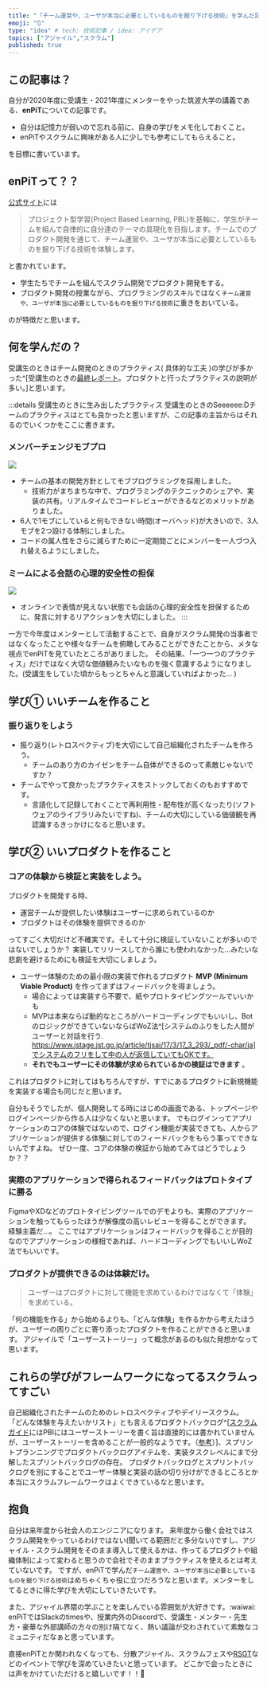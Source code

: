 ```yaml
---
title: "「チーム運営や、ユーザが本当に必要としているものを掘り下げる技術」を学んだ記録"
emoji: "🔃"
type: "idea" # tech: 技術記事 / idea: アイデア
topics: ["アジャイル","スクラム"]
published: true
---
```


## この記事は？
自分が2020年度に受講生・2021年度にメンターをやった筑波大学の講義である、**enPiT**についての記事です。
- 自分は記憶力が弱いので忘れる前に、自身の学びをメモ化しておくこと。
- enPiTやスクラムに興味がある人に少しでも参考にしてもらえること。


を目標に書いています。

## enPiTって？？

[公式サイト](https://enpit.coins.tsukuba.ac.jp/)には
> プロジェクト型学習(Project Based Learning, PBL)を基軸に、学生がチームを組んで自律的に自分達のテーマの具現化を目指します。チームでのプロダクト開発を通じて、チーム運営や、ユーザが本当に必要としているものを掘り下げる技術を体験します。

と書かれています。
- 学生たちでチームを組んでスクラム開発でプロダクト開発をする。
- プロダクト開発の授業ながら、プログラミングのスキルではなく`チーム運営や、ユーザが本当に必要としているものを掘り下げる技術`に重きをおいている。

のが特徴だと思います。

## 何を学んだの？

受講生のときはチーム開発のときのプラクティス( 具体的な工夫 )の学びが多かった^[受講生のときの[最終レポート](https://qiita.com/hotsukai/private/7bf47cc2e11ca16b3b76)。プロダクトと行ったプラクティスの説明が多い。]と思います。

:::details 受講生のときに生み出したプラクティス
受講生のときのSeeeeee:Dチームのプラクティスはとても良かったと思いますが、この記事の主旨からはそれるのでいくつかをここに書きます。

### メンバーチェンジモブプロ
![](/images/enpit2021_hotsukai/mob.png)
- チームの基本の開発方針としてモブプログラミングを採用しました。
  - 技術力がまちまちな中で、プログラミングのテクニックのシェアや、実装の共有。リアルタイムでコードレビューができるなどのメリットがありました。
- 6人で1モブにしていると何もできない時間(オーバヘッド)が大きいので、3人モブを2つ設ける体制にしました。
- コードの属人性をさらに減らすために一定期間ごとにメンバーを一人づつ入れ替えるようにしました。

### ミームによる会話の心理的安全性の担保
![](/images/enpit2021_hotsukai/meme.png)
- オンラインで表情が見えない状態でも会話の心理的安全性を担保するために、発言に対するリアクションを大切にしました。
:::

一方で今年度はメンターとして活動することで、自身がスクラム開発の当事者ではなくなったことや様々なチームを俯瞰してみることができたことから、メタな視点でenPiTを見ていたところがありました。
その結果、「一つ一つのプラクティス」だけではなく大切な価値観みたいなものを強く意識するようになりました。(受講生をしていた頃からもっとちゃんと意識していればよかった... )


## 学び① いいチームを作ること

### 振り返りをしよう
- 振り返り(レトロスペクティブ)を大切にして自己組織化されたチームを作ろう。
  - チームのあり方のカイゼンをチーム自体ができるのって素敵じゃないですか？
- チームでやって良かったプラクティスをストックしておくのもおすすめです。
  - 言語化して記録しておくことで再利用性・配布性が高くなったり(ソフトウェアのライブラリみたいですね)、チームの大切にしている価値観を再認識するきっかけになると思います。

## 学び② いいプロダクトを作ること
### コアの体験から検証と実装をしよう。
プロダクトを開発する時、
- 運営チームが提供したい体験はユーザーに求められているのか
- プロダクトはその体験を提供できるのか

ってすごく大切だけど不確実です。そして十分に検証していないことが多いのではないでしょうか？
実装してリリースしてから誰にも使われなかった...みたいな悲劇を避けるためにも検証を大切にしましょう。

- ユーザー体験のための最小限の実装で作れるプロダクト **MVP (Minimum Viable Product)** を作ってまずはフィードバックを得ましょう。 
  - 場合によっては実装すら不要で、紙やプロトタイピングツールでいいかも
  - MVPは本来ならば動的なところがハードコーディングでもいいし、BotのロジックができていないならばWoZ法^[システムのふりをした人間がユーザーと対話を行う. https://www.jstage.jst.go.jp/article/tjsai/17/3/17_3_293/_pdf/-char/ja]でシステムのフリをして中の人が返信していてもOKです。
  - **それでもユーザーにその体験が求められているかの検証はできます** 。

これはプロダクトに対してはもちろんですが、すでにあるプロダクトに新規機能を実装する場合も同じだと思います。

自分もそうでしたが、個人開発してる時にはじめの画面である、トップページやログインページから作る人は少なくないと思います。
でもログインってアプリケーションのコアの体験ではないので、ログイン機能が実装できても、人からアプリケーションが提供する体験に対してのフィードバックをもらう事ってできないんですよね。
ぜひ一度、コアの体験の検証から始めてみてはどうでしょうか？？

### 実際のアプリケーションで得られるフィードバックはプロトタイプに勝る
FigmaやXDなどのプロトタイピングツールでのデモよりも、実際のアプリケーションを触ってもらったほうが解像度の高いレビューを得ることができます。
経験主義だ…。
ここではアプリケーションはフィードバックを得ることが目的なのでアプリケーションの様相であれば、ハードコーディングでもいいしWoZ法でもいいです。

### プロダクトが提供できるのは体験だけ。
> ユーザーはプロダクトに対して機能を求めているわけではなくて「体験」を求めている。

「何の機能を作る」から始めるよりも、「どんな体験」を作るかから考えたほうが、ユーザーの困りごとに寄り添ったプロダクトを作ることができると思います。
アジャイルで「ユーザーストーリー」って概念があるのも似た発想かなって思います。

## これらの学びがフレームワークになってるスクラムってすごい
自己組織化されたチームのためのレトロスペクティブやデイリースクラム。
「どんな体験を与えたいかリスト」とも言えるプロダクトバックログ^[[スクラムガイド](https://scrumguides.org/docs/scrumguide/v2017/2017-Scrum-Guide-Japanese.pdf)にはPBIにはユーザーストーリーを書く旨は直接的には書かれていませんが、ユーザーストーリーを含めることが一般的なようです。（[参考](https://www.ryuzee.com/faq/0029/)）]、スプリントプランニングでプロダクトバックログアイテムを、実装タスクレベルにまで分解したスプリントバックログの存在。
プロダクトバックログとスプリントバックログを別にすることでユーザー体験と実装の話の切り分けができるところとか本当にスクラムフレームワークはよくできているなと思います。

## 抱負
自分は来年度から社会人のエンジニアになります。
来年度から働く会社ではスクラム開発をやっているわけではない(聞いてる範囲だと多分ない)ですし、アジャイル・スクラム開発をそのまま導入して使えるかは、作ってるプロダクトや組織体制によって変わると思うので会社でそのままプラクティスを使えるとは考えていないです。
ですが、enPiTで学んだ`チーム運営や、ユーザが本当に必要としているものを掘り下げる技術`はめちゃくちゃ役に立つだろうなと思います。メンターをしてるときに得た学びを大切にしていきたいです。

また、アジャイル界隈の学ぶことを楽しんでいる雰囲気が大好きです。:waiwai:
enPiTではSlackのtimesや、授業内外のDiscordで、受講生・メンター・先生方・豪華な外部講師の方々の別け隔てなく、熱い議論が交わされていて素敵なコミュニティだなぁと思っています。

直接enPiTとか関われなくなっても、分散アジャイル、スクラムフェスや[RSGT](https://2022.scrumgatheringtokyo.org/index.html)などのイベントで学びを深めていきたいと思っています。
どこかで会ったときには声をかけていただけると嬉しいです！！🙌
